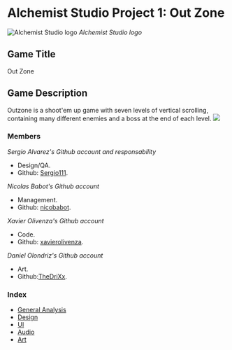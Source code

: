# Alchemist Studio Project 1: Out Zone

![Alchemist Studio logo](https://github.com/nicobabot/OutZone_AlchemistStudio/blob/master/Wiki%20material/Logo/OutZoneLogo.jpg?raw=true)
_Alchemist Studio logo_

## Game Title

Out Zone

## Game Description

Outzone is a shoot'em up game with seven levels of vertical scrolling, containing many different enemies and a boss at the end of each level.
![](https://raw.githubusercontent.com/nicobabot/OutZone_AlchemistStudio/master/Wiki%20material/Welcome%20Page/11291.jpg)

### **Members**

_Sergio Alvarez's Github account and responsability_
* Design/QA.
* Github: [Sergio111](https://github.com/Sergio111).

_Nicolas Babot's Github account_
* Management.
* Github: [nicobabot](https://github.com/nicobabot).

_Xavier Olivenza's Github account_
* Code.
* Github: [xavierolivenza](https://github.com/xavierolivenza).

_Daniel Olondriz's Github account_
* Art.
* Github:[TheDriXx](https://github.com/danielolondriz).


### Index
* [General Analysis](https://github.com/nicobabot/OutZone_AlchemistStudio/wiki/General-Analysis)
* [Design](https://github.com/nicobabot/OutZone_AlchemistStudio/wiki/Design)
* [UI](https://github.com/nicobabot/OutZone_AlchemistStudio/wiki/UI)
* [Audio](https://github.com/nicobabot/OutZone_AlchemistStudio/wiki/Audio)
* [Art](https://github.com/nicobabot/OutZone_AlchemistStudio/wiki/Art)